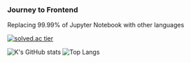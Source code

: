 ### Journey to Frontend
Replacing 99.99% of Jupyter Notebook with other languages

[![solved.ac tier](http://mazassumnida.wtf/api/generate_badge?boj={wonderkyum21})](https://solved.ac/{wonderkyum21})

<!--
[![solved.ac tier](http://mazassumnida.wtf/api/v2/generate_badge?boj={wonderkyum21})](https://solved.ac/{wonderkyum21})
[![solved.ac tier](http://mazassumnida.wtf/api/mini/generate_badge?boj={wonderkyum21})](https://solved.ac/{wonderkyum21})
-->

![K's GitHub stats](https://github-readme-stats.vercel.app/api?username=wonderkyeom&show_icons=true&hide=issues&count_private=true)
![Top Langs](https://github-readme-stats.vercel.app/api/top-langs/?username=wonderkyeom&layout=compact)



<!--
**wonderkyeom/wonderkyeom** is a ✨ _special_ ✨ repository because its `README.md` (this file) appears on your GitHub profile.

Here are some ideas to get you started:

- 🔭 I’m currently working on ...
- 🌱 I’m currently learning ...
- 👯 I’m looking to collaborate on ...
- 🤔 I’m looking for help with ...
- 💬 Ask me about ...
- 📫 How to reach me: ...
- 😄 Pronouns: ...
- ⚡ Fun fact: ...
-->
